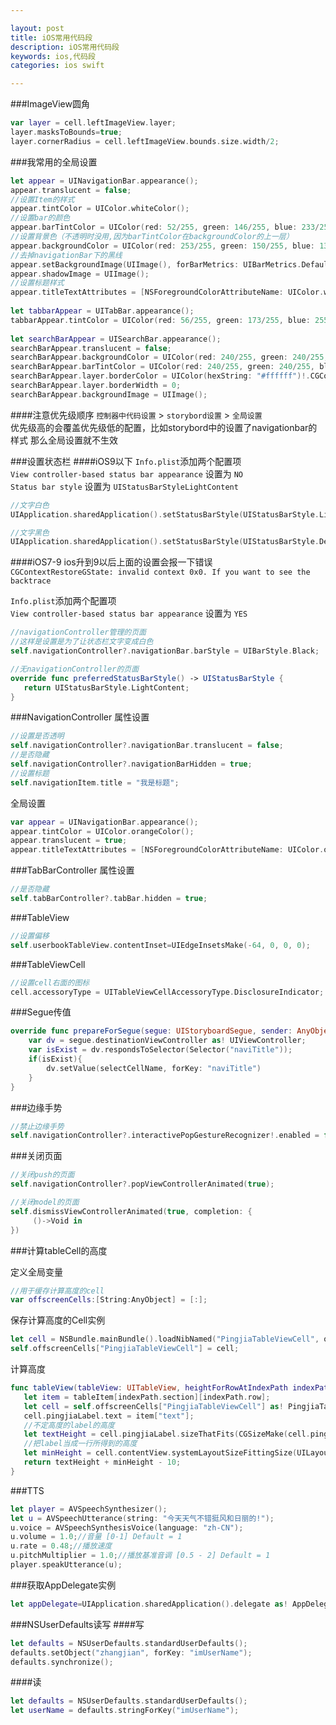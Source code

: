 ```yaml
---

layout: post
title: iOS常用代码段
description: iOS常用代码段
keywords: ios,代码段
categories: ios swift

---
```


###ImageView圆角
```swift
var layer = cell.leftImageView.layer;
layer.masksToBounds=true;
layer.cornerRadius = cell.leftImageView.bounds.size.width/2;

```
###我常用的全局设置
```swift
let appear = UINavigationBar.appearance();
appear.translucent = false;
//设置Item的样式
appear.tintColor = UIColor.whiteColor();
//设置bar的颜色
appear.barTintColor = UIColor(red: 52/255, green: 146/255, blue: 233/255, alpha: 1.0);
//设置背景色（不透明时没用,因为barTintColor在backgroundColor的上一层）
appear.backgroundColor = UIColor(red: 253/255, green: 150/255, blue: 13/255, alpha: 1.0);
//去掉navigationBar下的黑线
appear.setBackgroundImage(UIImage(), forBarMetrics: UIBarMetrics.Default)
appear.shadowImage = UIImage();
//设置标题样式
appear.titleTextAttributes = [NSForegroundColorAttributeName: UIColor.whiteColor(),NSFontAttributeName: UIFont(name: "Heiti SC", size: 18.0)!];
        
let tabbarAppear = UITabBar.appearance();
tabbarAppear.tintColor = UIColor(red: 56/255, green: 173/255, blue: 255/255, alpha: 1.0);
        
let searchBarAppear = UISearchBar.appearance();
searchBarAppear.translucent = false;
searchBarAppear.backgroundColor = UIColor(red: 240/255, green: 240/255, blue: 240/255, alpha: 1.0);
searchBarAppear.barTintColor = UIColor(red: 240/255, green: 240/255, blue: 240/255, alpha: 1.0);
searchBarAppear.layer.borderColor = UIColor(hexString: "#ffffff")!.CGColor;
searchBarAppear.layer.borderWidth = 0;
searchBarAppear.backgroundImage = UIImage();
```
####注意优先级顺序
`控制器中代码设置` > `storybord设置` > `全局设置`   
优先级高的会覆盖优先级低的配置，比如storybord中的设置了navigationbar的样式 那么全局设置就不生效

###设置状态栏
####iOS9以下
`Info.plist`添加两个配置项  
`View controller-based status bar appearance` 设置为 `NO`  
`Status bar style` 设置为 `UIStatusBarStyleLightContent`   

```swift
//文字白色
UIApplication.sharedApplication().setStatusBarStyle(UIStatusBarStyle.LightContent, animated: true)

```

```swift
//文字黑色
UIApplication.sharedApplication().setStatusBarStyle(UIStatusBarStyle.Default, animated: true)
```

####iOS7-9
ios升到9以后上面的设置会报一下错误  
`CGContextRestoreGState: invalid context 0x0. If you want to see the backtrace`  

`Info.plist`添加两个配置项  
`View controller-based status bar appearance` 设置为 `YES` 

```swift
//navigationController管理的页面
//这样是设置是为了让状态栏文字变成白色   
self.navigationController?.navigationBar.barStyle = UIBarStyle.Black;
```

```swift
//无navigationController的页面
override func preferredStatusBarStyle() -> UIStatusBarStyle {
   return UIStatusBarStyle.LightContent;
}
```
###NavigationController
属性设置

```swift
//设置是否透明
self.navigationController?.navigationBar.translucent = false;
//是否隐藏
self.navigationController?.navigationBarHidden = true;
//设置标题
self.navigationItem.title = "我是标题";

```
全局设置

```swift
var appear = UINavigationBar.appearance();
appear.tintColor = UIColor.orangeColor();
appear.translucent = true;
appear.titleTextAttributes = [NSForegroundColorAttributeName: UIColor.orangeColor(),NSFontAttributeName: UIFont(name: "Heiti SC", size: 18.0)!];
```
###TabBarController
属性设置

```swift
//是否隐藏
self.tabBarController?.tabBar.hidden = true;

```

###TableView
```swift
//设置偏移
self.userbookTableView.contentInset=UIEdgeInsetsMake(-64, 0, 0, 0);

```

###TableViewCell
```swift
//设置cell右面的图标
cell.accessoryType = UITableViewCellAccessoryType.DisclosureIndicator;
```

###Segue传值

```swift
override func prepareForSegue(segue: UIStoryboardSegue, sender: AnyObject?) {
    var dv = segue.destinationViewController as! UIViewController;
    var isExist = dv.respondsToSelector(Selector("naviTitle"));
    if(isExist){
        dv.setValue(selectCellName, forKey: "naviTitle")
    }
}
```

###边缘手势
```swift
//禁止边缘手势
self.navigationController?.interactivePopGestureRecognizer!.enabled = false;
```

###关闭页面

```swift
//关闭push的页面
self.navigationController?.popViewControllerAnimated(true);

```

```swift
//关闭model的页面
self.dismissViewControllerAnimated(true, completion: {
     ()->Void in
})
```

###计算tableCell的高度

定义全局变量

```swift
//用于缓存计算高度的cell
var offscreenCells:[String:AnyObject] = [:];
```
保存计算高度的Cell实例  

```swift
let cell = NSBundle.mainBundle().loadNibNamed("PingjiaTableViewCell", owner: nil, options: nil)[0] as! PingjiaTableViewCell;
self.offscreenCells["PingjiaTableViewCell"] = cell;
```
计算高度

```swift
func tableView(tableView: UITableView, heightForRowAtIndexPath indexPath: NSIndexPath) -> CGFloat {
   let item = tableItem[indexPath.section][indexPath.row];
   let cell = self.offscreenCells["PingjiaTableViewCell"] as! PingjiaTableViewCell;
   cell.pingjiaLabel.text = item["text"];
   //不定高度的label的高度
   let textHeight = cell.pingjiaLabel.sizeThatFits(CGSizeMake(cell.pingjiaLabel.frame.size.width, CGFloat(FLT_MAX))).height;
   //把label当成一行所得到的高度
   let minHeight = cell.contentView.systemLayoutSizeFittingSize(UILayoutFittingCompressedSize).height + 1;
   return textHeight + minHeight - 10;
}
```

###TTS
```swift
let player = AVSpeechSynthesizer();
let u = AVSpeechUtterance(string: "今天天气不错挺风和日丽的!");
u.voice = AVSpeechSynthesisVoice(language: "zh-CN");
u.volume = 1.0;//音量 [0-1] Default = 1
u.rate = 0.48;//播放速度
u.pitchMultiplier = 1.0;//播放基准音调 [0.5 - 2] Default = 1
player.speakUtterance(u);
```

###获取AppDelegate实例
```swift
let appDelegate=UIApplication.sharedApplication().delegate as! AppDelegate;
```

###NSUserDefaults读写
####写
```swift
let defaults = NSUserDefaults.standardUserDefaults();
defaults.setObject("zhangjian", forKey: "imUserName");
defaults.synchronize();
```

####读
```swift
let defaults = NSUserDefaults.standardUserDefaults();
let userName = defaults.stringForKey("imUserName");
```

